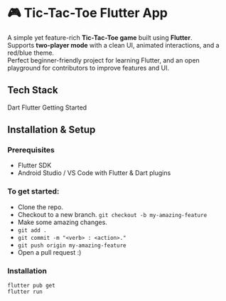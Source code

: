 # 🎮 Tic-Tac-Toe Flutter App  

A simple yet feature-rich **Tic-Tac-Toe game** built using **Flutter**.  
Supports **two-player mode** with a clean UI, animated interactions, and a red/blue theme.  
Perfect beginner-friendly project for learning Flutter, and an open playground for contributors to improve features and UI.  


## Tech Stack
Dart
Flutter
Getting Started


## Installation & Setup
### Prerequisites
 - Flutter SDK
 - Android Studio / VS Code with Flutter & Dart plugins
### To get started:
 - Clone the repo.
 - Checkout to a new branch. `git checkout -b my-amazing-feature`
 - Make some amazing changes.
 - `git add .`
 - `git commit -m "<verb> : <action>."`
 - `git push origin my-amazing-feature`
 - Open a pull request :)
### Installation
```
flutter pub get
flutter run
```
